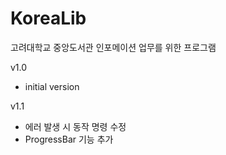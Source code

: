 # KoreaLib
고려대학교 중앙도서관 인포메이션 업무를 위한 프로그램

v1.0
- initial version

v1.1
- 에러 발생 시 동작 명령 수정
- ProgressBar 기능 추가
